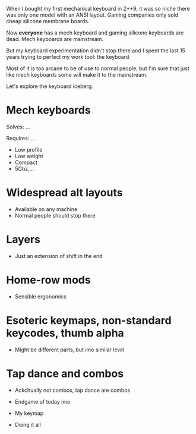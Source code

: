 When I bought my first mechanical keyboard in 2**9, it was so niche there was only one model with an ANSI layout. Gaming companies only sold cheap silicone membrane boards.

Now **everyone** has a mech keyboard and gaming silicone keyboards are dead. Mech keyboards are mainstream.

But my keyboard experimentation didn't stop there and I spent the last 15 years trying to perfect my work tool: the keyboard.

Most of it is too arcane to be of use to normal people, but I'm sure that just like mech keyboards some will make it to the mainstream.

Let's explore the keyboard iceberg.

# Mech keyboards

Solves:
...

Requires:
...

- Low profile
- Low weight
- Compact
- 5Ghz,...

# Widespread alt layouts

- Available on any machine
- Normal people should stop there

# Layers

- Just an extension of shift in the end

# Home-row mods

- Sensible ergonomics

# Esoteric keymaps, non-standard keycodes, thumb alpha

- Might be different parts, but imo similar level

# Tap dance and combos

- Ackchually not combos, tap dance are combos
- Endgame of today imo

- My keymap
- Doing it all
